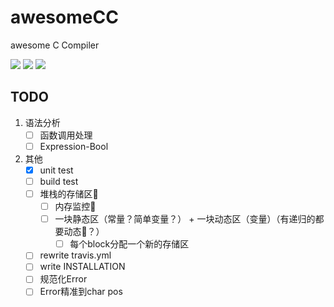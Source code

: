 # awesomeCC
awesome C Compiler

![](https://img.shields.io/travis/cjhahaha/awesomeCC.svg)
![](https://img.shields.io/badge/language-c++-green.svg)
![](https://img.shields.io/badge/license-GPL-blue.svg)


## TODO

1. 语法分析
   - [ ] 函数调用处理
   - [ ] Expression-Bool

3. 其他
   - [x] unit test
   - [ ] build test
   - [ ] 堆栈的存储区🤔
     - [ ] 内存监控🤔
     - [ ] 一块静态区（常量？简单变量？） + 一块动态区（变量）（有递归的都要动态🤔？）
       - [ ] 每个block分配一个新的存储区
   - [ ] rewrite travis.yml
   - [ ] write INSTALLATION
   - [ ] 规范化Error
   - [ ] Error精准到char pos
